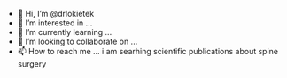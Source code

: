 - 👋 Hi, I’m @drlokietek
- 👀 I’m interested in ...
- 🌱 I’m currently learning ...
- 💞️ I’m looking to collaborate on ...
- 📫 How to reach me ...
i am searhing scientific publications about spine surgery
<!---
drlokietek/drlokietek is a ✨ special ✨ repository because its `README.md` (this file) appears on your GitHub profile.
You can click the Preview link to take a look at your changes.
--->
